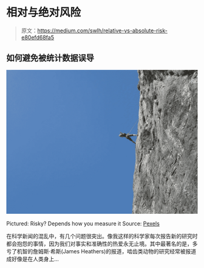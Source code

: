 # 相对与绝对风险

> 原文：<https://medium.com/swlh/relative-vs-absolute-risk-e80efd68fa5>

## 如何避免被统计数据误导

![](img/bafb38432378bf4449f0e08cc7678e98.png)

Pictured: Risky? Depends how you measure it Source: [Pexels](https://www.pexels.com/photo/man-standing-on-rock-against-clear-blue-sky-256894/)

在科学新闻的混乱中，有几个问题很突出。像我这样的科学家每次报告新的研究时都会抱怨的事情，因为我们对事实和准确性的热爱永无止境。其中最著名的是，多亏了机智的詹姆斯·希斯(James Heathers)的报道，啮齿类动物的研究经常被报道成好像是在人类身上…